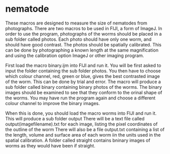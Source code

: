 # nematode
These macros are designed to measure the size of nematodes from photographs. There are two macros to be used in FIJI, a form of ImageJ.
In order to use the program, photographs of the worms should be placed in a sub folder called photos.
Each photo should have only one worm, and should have good contrast. 
The photos should be spatially calibrated. This can be done by photographing a known length at the same magnification and using the calibration option ImageJ or other imaging program.

First load the macro binary.ijm into FIJI and run it.
You will be first asked to input the folder containing the sub folder photos.
You then have to choose which colour channel, red, green or blue, gives the best contrasted image of the worm. This can be done by trial and error.
The macro will produce a sub folder called binary containing binary photos of the worms.
The binary images should be examined to see that they conform to the orinal shape of the worms. You may have run the program again and choose a different colour channel to improve the binary images.

When this is done, you should load the macro worms into FIJI and run it.
This will produce a sub folder output
There will be a text file called output(imagefilename).txt for each image, listing the pixel coordinates of the outline of the worm
There will also be a file output.txt containing a list of the length, volume and surface area of each worm iin the units used in the spatial calibration. 
A folder called straight contains bninary images of worms as they would have been if straight.

